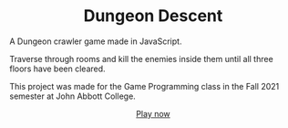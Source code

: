 <h1 align="center"> Dungeon Descent </h1>

A Dungeon crawler game made in JavaScript.

Traverse through rooms and kill the enemies inside them until all three floors have been cleared.

This project was made for the Game Programming class in the Fall 2021 semester at John Abbott College.

<p align="center"><a href="https://staggier.github.io/DungeonDescent">Play now<a/></p>
